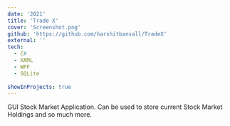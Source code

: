 ```yaml
---
date: '2021'
title: 'Trade X'
cover: 'Screenshot.png'
github: 'https://github.com/harshitbansall/TradeX'
external: ''
tech:
  - C#
  - XAML
  - WPF
  - SQLite
  
showInProjects: true
---
```


GUI Stock Market Application. Can be used to store current Stock Market Holdings and so much more.
